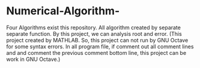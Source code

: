 ﻿# Numerical-Algorithm-

Four Algorithms exist this repository. All algorithm created by separate separate function. By this project, we can analysis root and error. (This project created by MATHLAB. So, this project can not run by GNU Octave for some syntax errors. In all program file, if comment out all comment lines and and comment the previous comment bottom line, this project can be work in GNU Octave.) 

